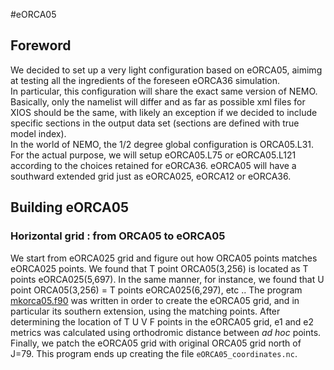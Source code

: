#eORCA05
## Foreword
We decided to set up a very light configuration based on eORCA05, aimimg at testing all the ingredients of the foreseen eORCA36 simulation.  
In particular, this configuration will share the exact same version of NEMO. Basically, only the namelist will differ and as far as possible xml files for XIOS should be the same, with likely an exception  if we decided to include specific sections in the output data set (sections are defined with  true model index).   
In the world of NEMO, the 1/2 degree global configuration is ORCA05.L31. For the actual purpose, we will setup eORCA05.L75 or eORCA05.L121 according to the choices retained for eORCA36. eORCA05 will have a southward extended grid just as eORCA025, eORCA12 or eORCA36.


## Building eORCA05
### Horizontal grid : from ORCA05 to eORCA05
We start from eORCA025 grid and figure out how ORCA05 points matches  eORCA025  points.  We found that T point ORCA05(3,256) is located as T points eORCA025(5,697).
In the same manner, for instance, we found that U point ORCA05(3,256) = T points eORCA025(6,297), etc ..
The program [mkorca05.f90](BUILD/HGR/mkorca05.f90) was written in order to create the eORCA05 grid, and in particular its southern extension, using  the matching points.
After determining the location of T U V F points in the eORCA05 grid, e1 and e2 metrics was calculated using orthodromic distance between *ad hoc* points. Finally, we 
patch the eORCA05 grid with original ORCA05 grid north of J=79.  This program ends up creating the file `eORCA05_coordinates.nc`.
